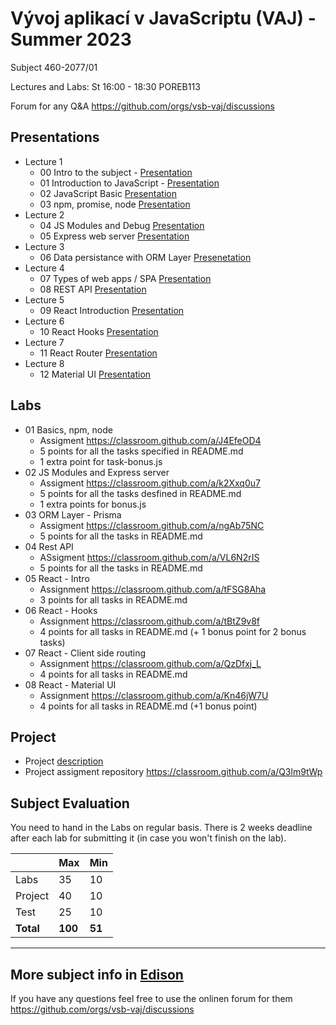 # Vývoj aplikací v JavaScriptu (VAJ) - Summer 2023 
Subject 460-2077/01

Lectures and Labs: St	16:00 - 18:30 POREB113	

Forum for any Q&A https://github.com/orgs/vsb-vaj/discussions

## Presentations 
- Lecture 1
  - 00 Intro to the subject - [Presentation](https://docs.google.com/presentation/d/1eFw-7veLP28g3YbHQ8DIyiH4PLQuvoJll90YCcsAZYs/edit?usp=sharing)
  - 01 Introduction to JavaScript - [Presentation](https://docs.google.com/presentation/d/16oO85Xcyt_OBB7VHzw4L6pE1iKqhTSF1iB3nL9wZhA4/edit?usp=sharing)
  - 02 JavaScript Basic [Presentation](https://docs.google.com/presentation/d/1pN-GbWgMH1tkJH68IlQX1mcNYCtBfgFbx1k1dMMCDtg/edit?usp=sharing)
  - 03 npm, promise, node [Presentation](https://docs.google.com/presentation/d/1JrufeLjxbBKKjWqnj1l32hcouQ3Hw-8rMIn_zzCTF7U/edit?usp=sharing)
- Lecture 2 
  - 04 JS Modules and Debug [Presentation](https://docs.google.com/presentation/d/10fnh2E_yMzPpOHdFu_zEAoh6xYCcm9uN24dWxrOKqBk/edit?usp=sharing)
  - 05 Express web server [Presentation](https://docs.google.com/presentation/d/1mB5diin7XtzsZhRX_WWgDERf2I1Ifd2b1TfzROAqv2A/edit?usp=sharing)
- Lecture 3
  - 06 Data persistance with ORM Layer [Presenetation](https://docs.google.com/presentation/d/1nuWTlY8BxwOylHH8DH9ucmFkoNx4H89UcM-AuIk4CCQ/edit?usp=sharing)
- Lecture 4 
  - 07 Types of web apps / SPA [Presentation](https://docs.google.com/presentation/d/1gSCpYfGMuE3NtpjqBTJ87mb4QnMZiJTsdPsu9IpXMqw/edit?usp=share_link)
  - 08 REST API [Presentation](https://docs.google.com/presentation/d/1qeQc3iHrFmalPH502dZz9VkZff-vRnW5Jqv9fNtQA3M/edit?usp=share_link)
- Lecture 5
  - 09 React Introduction [Presentation](https://docs.google.com/presentation/d/1OWsFsSE-86wMXSi1iKsHxE8bTVBUy8mXi5IL_Qc5OhI/edit?usp=sharing)
- Lecture 6
  - 10 React Hooks [Presentation](https://docs.google.com/presentation/d/1flz5IdupvIc2ed5qjdzbZFVyhlhFK7gzpAN4k7XQd1E/edit?usp=sharing)
- Lecture 7
  - 11 React Router [Presentation](https://docs.google.com/presentation/d/1S7Jy52h04gQvjYH9NOQUuOCF-Z6dAkWr119NYt-rLHU/edit?usp=sharing)
- Lecture 8
  - 12 Material UI [Presentation](https://docs.google.com/presentation/d/1UJfVOvP9rlQAYvmTfY7eD2lZ1gHVW3GDpthUpDM3ijo/edit?usp=sharing)

## Labs
- 01 Basics, npm, node
  - Assigment https://classroom.github.com/a/J4EfeOD4
  - 5 points for all the tasks specified in README.md
  - 1 extra point for task-bonus.js
- 02 JS Modules and Express server 
  - Assigment https://classroom.github.com/a/k2Xxq0u7
  - 5 points for all the tasks desfined in README.md
  - 1 extra points for bonus.js
- 03 ORM Layer - Prisma
  - Assigment https://classroom.github.com/a/ngAb75NC
  - 5 points for all the tasks in README.md
- 04 Rest API 
  - ASsigment https://classroom.github.com/a/VL6N2rIS
  - 5 points for all the tasks in README.md 
- 05 React - Intro
  - Assignment https://classroom.github.com/a/tFSG8Aha
  - 3 points for all tasks in README.md
- 06 React - Hooks
  - Assignment https://classroom.github.com/a/tBtZ9v8f
  - 4 points for all tasks in README.md (+ 1 bonus point for 2 bonus tasks)
- 07 React - Client side routing
  - Assignment https://classroom.github.com/a/QzDfxj_L
  - 4 points for all tasks in README.md
- 08 React - Material UI
  - Assignment https://classroom.github.com/a/Kn46jW7U
  - 4 points for all tasks in README.md (+1 bonus point)

## Project
- Project [description](https://docs.google.com/document/d/1BMdXLuWrPcqklPcL2jFDviO-JO1jhCTYo7cLxUp_Hd4/edit?usp=sharing)
- Project assigment repository https://classroom.github.com/a/Q3lm9tWp

## Subject Evaluation
You need to hand in the Labs on regular basis. There is 2 weeks deadline after each lab for submitting it (in case you won't finish on the lab). 

|           | Max     | Min    |
|-----------|---------|--------|
| Labs      |    35   |   10   |
| Project   |    40   |   10   |
| Test      |    25   |   10   |
| **Total** | **100** | **51** |

------------------------
## More subject info in [Edison](https://edison.sso.vsb.cz/cz.vsb.edison.edu.study.prepare.web/SubjectVersion.faces?version=460-2077/01&studyPlanId=24376&locale=cs)

If you have any questions feel free to use the onlinen forum for them https://github.com/orgs/vsb-vaj/discussions
